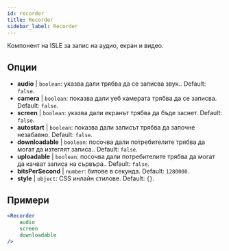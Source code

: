 ```yaml
---
id: recorder 
title: Recorder
sidebar_label: Recorder
---
```


Компонент на ISLE за запис на аудио, екран и видео.

## Опции

* __audio__ | `boolean`: указва дали трябва да се записва звук.. Default: `false`.
* __camera__ | `boolean`: показва дали уеб камерата трябва да се записва. Default: `false`.
* __screen__ | `boolean`: указва дали екранът трябва да бъде заснет. Default: `false`.
* __autostart__ | `boolean`: показва дали записът трябва да започне незабавно. Default: `false`.
* __downloadable__ | `boolean`: посочва дали потребителите трябва да могат да изтеглят записа.. Default: `false`.
* __uploadable__ | `boolean`: посочва дали потребителите трябва да могат да качват записа на сървъра.. Default: `false`.
* __bitsPerSecond__ | `number`: битове в секунда. Default: `1280000`.
* __style__ | `object`: CSS инлайн стилове. Default: `{}`.


## Примери

```jsx live
<Recorder 
    audio
    screen
    downloadable
/>
``` 



